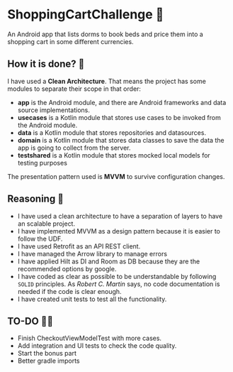 # ShoppingCartChallenge 🛒
An Android app that lists dorms to book beds and price them into a shopping cart in some different currencies.

## How it is done? 👷

I have used a **Clean Architecture**. That means the project has some modules to separate their scope in that order:
- **app** is the Android module, and there are Android frameworks and data source implementations.
- **usecases** is a Kotlin module that stores use cases to be invoked from the Android module.
- **data** is a Kotlin module that stores repositories and datasources.
- **domain** is a Kotlin module that stores data classes to save the data the app is going to collect from the server.
- **testshared** is a Kotlin module that stores mocked local models for testing purposes

The presentation pattern used is **MVVM** to survive configuration changes.

## Reasoning 🤔

- I have used a clean architecture to have a separation of layers to have an scalable project.
- I have implemented MVVM as a design pattern because it is easier to follow the UDF.
- I have used Retrofit as an API REST client.
- I have managed the Arrow library to manage errors
- I have applied Hilt as DI and Room as DB because they are the recommended options by google.
- I have coded as clear as possible to be understandable by following `SOLID` principles. As _Robert C. Martin_ says, no code documentation is needed if the code is clear enough.
- I have created unit tests to test all the functionality.

## TO-DO 👨‍🔧
- Finish CheckoutViewModelTest with more cases.
- Add integration and UI tests to check the code quality.
- Start the bonus part
- Better gradle imports
